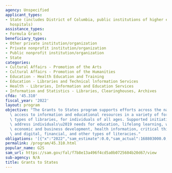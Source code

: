 ```yaml
---
agency: Unspecified
applicant_types:
- State (includes District of Columbia, public institutions of higher education and
  hospitals)
assistance_types:
- Formula Grants
beneficiary_types:
- Other private institution/organization
- Private nonprofit institution/organization
- Public nonprofit institution/organization
- State
categories:
- Cultural Affairs - Promotion of the Arts
- Cultural Affairs - Promotion of the Humanities
- Education - Health Education and Training
- Education - Libraries and Technical lnformation Services
- Health - Libraries, Information and Education Services
- Information and Statistics - Libraries, Clearinghouses, Archives
cfda: '45.310'
fiscal_year: '2022'
layout: program
objective: "The Grants to States program supports efforts across the nation to provide\
  \ access to information and educational resources in a variety of formats, in all\
  \ types of libraries, for individuals of all ages. Supported initiatives and services\
  \ address individuals\u2019 needs for education, lifelong learning, workforce development,\
  \ economic and business development, health information, critical thinking skills,\
  \ and digital, financial, and other types of literacies."
obligations: '[{"x":"2022","sam_estimate":0.0,"sam_actual":168803000.0,"usa_spending_actual":168211544.91},{"x":"2023","sam_estimate":180000000.0,"sam_actual":0.0,"usa_spending_actual":179958373.99},{"x":"2024","sam_estimate":180000000.0,"sam_actual":0.0,"usa_spending_actual":0.0}]'
permalink: /program/45.310.html
popular_name: G2S
sam_url: https://sam.gov/fal/f7b8e13a496f4cd5a0b0725604b20d67/view
sub-agency: N/A
title: Grants to States
---
```

